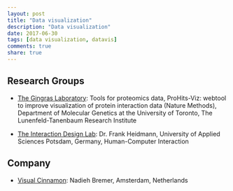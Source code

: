 ```yaml
---
layout: post
title: "Data visualization"
description: "Data visualization"
date: 2017-06-30
tags: [data visualization, datavis]
comments: true
share: true
---
```



Research Groups
-----

* [The Gingras Laboratory](http://gingraslab.lunenfeld.ca/index.php): Tools for proteomics data, ProHits-Viz: webtool to improve visualization of protein interaction data (Nature Methods), Department of Molecular Genetics at the University of Toronto, The Lunenfeld-Tanenbaum Research Institute

* [The Interaction Design Lab](https://idl.fh-potsdam.de/people/frank-heidmann/): Dr. Frank Heidmann, University of Applied Sciences Potsdam, Germany, Human-Computer Interaction


Company
-----

* [Visual Cinnamon](https://www.visualcinnamon.com/): Nadieh Bremer, Amsterdam, Netherlands


